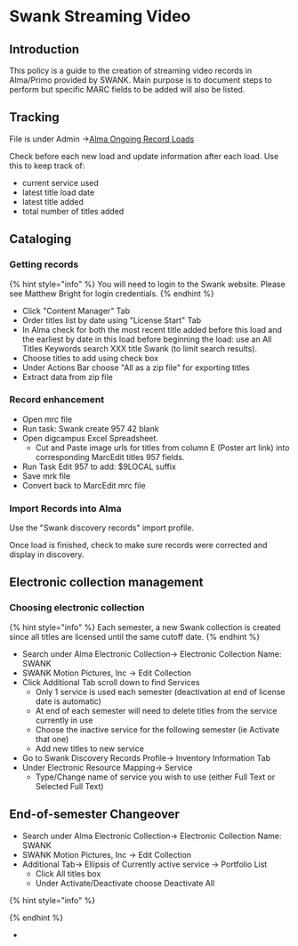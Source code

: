 # Swank Streaming Video

## Introduction

This policy is a guide to the creation of streaming video records in Alma/Primo provided by SWANK. Main purpose is to document steps to perform but specific MARC fields to be added will also be listed.

## Tracking&#x20;

File is under Admin →[Alma Ongoing Record Loads](https://gwu0.sharepoint.com/:x:/r/sites/20180727030128000/Collaboration%20Items/Admin/Alma%20Ongoing%20Record%20Loads.xlsx?d=wade799fa6af14b9aa212b8853cc91183\&csf=1\&web=1\&e=Sd0pxb)

Check before each new load and update information after each load. Use this to keep track of:

* current service used
* latest title load date
* latest title added
* total number of titles added&#x20;

## Cataloging

### Getting records

{% hint style="info" %}
You will need to login to the Swank website. Please see Matthew Bright for login credentials.&#x20;
{% endhint %}

* Click "Content Manager" Tab
* Order titles list by date  using "License Start" Tab&#x20;
* In Alma check for both the most recent title added before this load and the earliest by date in this load before beginning the load: use an All Titles Keywords search XXX title Swank (to limit search results).
* Choose titles to add using check box
* Under Actions Bar choose "All as a zip file" for exporting titles
* Extract data from zip file

### Record enhancement

* Open mrc file
* Run task: Swank create 957 42 blank
* Open digcampus Excel Spreadsheet.
  * &#x20;Cut and Paste image urls for titles from column E (Poster art link) into corresponding MarcEdit titles 957 fields.&#x20;
* Run Task Edit 957 to add: $9LOCAL suffix
* Save mrk file
* Convert back to MarcEdit mrc file

### Import Records into Alma

Use the "Swank discovery records" import profile.&#x20;

Once load is finished, check to make sure records were corrected and display in discovery.

## Electronic collection management

### Choosing electronic collection

{% hint style="info" %}
Each semester, a new Swank collection is created since all titles are licensed until the same cutoff date.&#x20;
{% endhint %}

* Search under Alma Electronic Collection→ Electronic Collection Name: SWANK&#x20;
* SWANK Motion Pictures, Inc → Edit Collection&#x20;
* Click Additional Tab scroll down to find Services&#x20;
  * Only 1 service is used each semester (deactivation at end of license date is automatic)
  * At end of each semester will need to delete titles from the service currently in use
  * Choose the inactive service for the following semester (ie Activate that one)
  * Add new titles to new service
* Go to Swank Discovery Records Profile→ Inventory Information Tab
* Under Electronic Resource Mapping→ Service&#x20;
  * Type/Change name of service you wish to use (either Full Text or Selected Full Text)

## End-of-semester Changeover

* Search under Alma Electronic Collection→ Electronic Collection Name: SWANK&#x20;
* SWANK Motion Pictures, Inc → Edit Collection&#x20;
* Additional Tab→ Ellipsis of Currently active service → Portfolio List
  * Click All titles box
  * Under Activate/Deactivate choose Deactivate All

{% hint style="info" %}

{% endhint %}

*
